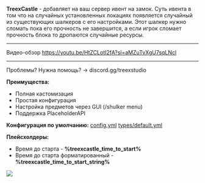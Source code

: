 **TreexCastle** - добавляет на ваш сервер ивент на замок. Суть ивента в том что на случайных установленных локациях появляется случайный из существующих шалкеров с его настройками. Этот шалкер нужно сломать пока его прочность не завершится, а если игрок сломает прочность блока то дропаются случайные ресурсы.

------------
Видео-обзор
https://youtu.be/HtZCLotI2fA?si=aMZuTvXgU7sqLNcl

------------

Проблемы? Нужна помощь? → discord.gg/treexstudio

**Преимущества:**
- Полная кастомизация
- Простая конфигурация
- Настройка предметов через GUI (/shulker menu)
- Поддержка PlaceholderAPI

**Конфигурация по умолчанию:**
[config.yml](https://github.com/MrJetby/TreexCastle/blob/master/src/main/resources/config.yml "config.yml")
[types/default.yml](https://github.com/MrJetby/TreexCastle/blob/master/src/main/resources/types/default.yml "types/default.yml")

**Плейсхолдеры:**
- Время до старта - **%treexcastle_time_to_start%**
- Время до старта форматированный - **%treexcastle_time_to_start_string%**

[![](https://bstats.org/signatures/bukkit/TreexCastle.svg)](https://bstats.org/plugin/bukkit/TreexCastle/24879)
